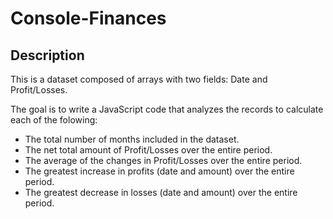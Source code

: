 # Console-Finances

## Description
This is a dataset composed of arrays with two fields: Date and Profit/Losses.

The goal is to write a JavaScript code that analyzes the records to calculate each of the folowing:

- The total number of months included in the dataset.
- The net total amount of Profit/Losses over the entire period.
- The average of the changes in Profit/Losses over the entire period.
- The greatest increase in profits (date and amount) over the entire period.
- The greatest decrease in losses (date and amount) over the entire period.
